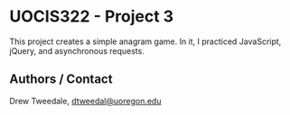 # UOCIS322 - Project 3 #

This project creates a simple anagram game. In it, I practiced JavaScript, jQuery, and asynchronous requests.

## Authors / Contact

Drew Tweedale, dtweedal@uoregon.edu
